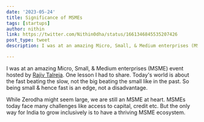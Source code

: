 ```yaml
---
date: '2023-05-24'
title: Significance of MSMEs
tags: [startups]
author: nithin
link: https://twitter.com/Nithin0dha/status/1661346845535207426
post_type: tweet
description: I was at an amazing Micro, Small, & Medium enterprises (MSME) event hosted by...

---
```


I was at an amazing Micro, Small, & Medium enterprises (MSME) event hosted by [Rajiv Talreja](https://twitter.com/rajivtalreja). One lesson I had to share.
Today's world is about the fast beating the slow, not the big beating the small like in the past. So being small & hence fast is an edge, not a disadvantage.

While Zerodha might seem large, we are still an MSME at heart. MSMEs today face many challenges like access to capital, credit etc. But the only way for India to grow inclusively is to have a thriving MSME ecosystem.
